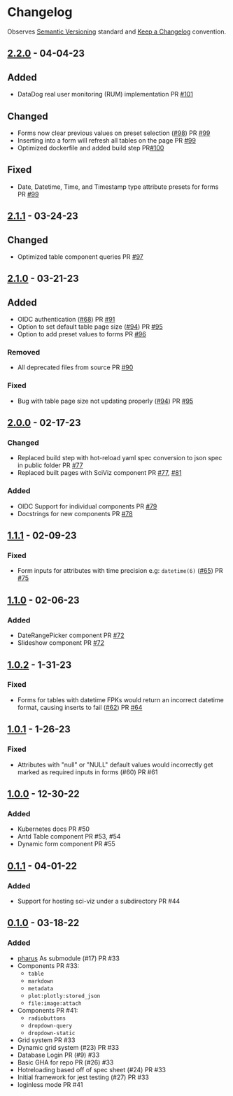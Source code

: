 # Changelog

Observes [Semantic Versioning](https://semver.org/spec/v2.0.0.html) standard and [Keep a Changelog](https://keepachangelog.com/en/1.0.0/) convention.

## [2.2.0] - 04-04-23

## Added

- DataDog real user monitoring (RUM) implementation PR [#101](https://github.com/datajoint/sci-viz/pull/101)

## Changed

- Forms now clear previous values on preset selection ([#98](https://github.com/datajoint/sci-viz/issues/98)) PR [#99](https://github.com/datajoint/sci-viz/pull/99)
- Inserting into a form will refresh all tables on the page PR [#99](https://github.com/datajoint/sci-viz/pull/99)
- Optimized dockerfile and added build step PR[#100](https://github.com/datajoint/sci-viz/pull/100)

## Fixed

- Date, Datetime, Time, and Timestamp type attribute presets for forms PR [#99](https://github.com/datajoint/sci-viz/pull/99)

## [2.1.1] - 03-24-23

## Changed

- Optimized table component queries PR [#97](https://github.com/datajoint/sci-viz/pull/97)

## [2.1.0] - 03-21-23

## Added

- OIDC authentication ([#68](https://github.com/datajoint/sci-viz/issues/68)) PR [#91](https://github.com/datajoint/sci-viz/pull/91)
- Option to set default table page size ([#94](https://github.com/datajoint/sci-viz/issues/94)) PR [#95](https://github.com/datajoint/sci-viz/pull/95)
- Option to add preset values to forms PR [#96](https://github.com/datajoint/sci-viz/pull/96/files)

### Removed

- All deprecated files from source PR [#90](https://github.com/datajoint/sci-viz/pull/90)

### Fixed

- Bug with table page size not updating properly ([#94](https://github.com/datajoint/sci-viz/issues/94)) PR [#95](https://github.com/datajoint/sci-viz/pull/95)

## [2.0.0] - 02-17-23

### Changed

- Replaced build step with hot-reload yaml spec conversion to json spec in public folder PR [#77](https://github.com/datajoint/sci-viz/pull/77)
- Replaced built pages with SciViz component PR [#77](https://github.com/datajoint/sci-viz/pull/77), [#81](https://github.com/datajoint/sci-viz/pull/81)

### Added

- OIDC Support for individual components PR [#79](https://github.com/datajoint/sci-viz/pull/79)
- Docstrings for new components PR [#78](https://github.com/datajoint/sci-viz/pull/78)

## [1.1.1] - 02-09-23

### Fixed

- Form inputs for attributes with time precision e.g: `datetime(6)` ([#65](https://github.com/datajoint/sci-viz/issues/65)) PR [#75](https://github.com/datajoint/sci-viz/pull/75)

## [1.1.0] - 02-06-23

### Added

- DateRangePicker component PR [#72](https://github.com/datajoint/sci-viz/pull/72)
- Slideshow component PR [#72](https://github.com/datajoint/sci-viz/pull/72)

## [1.0.2] - 1-31-23

### Fixed

- Forms for tables with datetime FPKs would return an incorrect datetime format, causing inserts to fail ([#62](https://github.com/datajoint/sci-viz/issues/62)) PR [#64](https://github.com/datajoint/sci-viz/pull/64)

## [1.0.1] - 1-26-23

### Fixed

- Attributes with "null" or "NULL" default values would incorrectly get marked as required inputs in forms (#60) PR #61

## [1.0.0] - 12-30-22

### Added

- Kubernetes docs PR #50
- Antd Table component PR #53, #54
- Dynamic form component PR #55

## [0.1.1] - 04-01-22

### Added

- Support for hosting sci-viz under a subdirectory PR #44

## [0.1.0] - 03-18-22

### Added

- [pharus](https://github.com/datajoint/pharus) As submodule (#17) PR #33
- Components PR #33:
  - `table`
  - `markdown`
  - `metadata`
  - `plot:plotly:stored_json`
  - `file:image:attach`
- Components PR #41:
  - `radiobuttons`
  - `dropdown-query`
  - `dropdown-static`
- Grid system PR #33
- Dynamic grid system (#23) PR #33
- Database Login PR (#9) #33
- Basic GHA for repo PR (#26) #33
- Hotreloading based off of spec sheet (#24) PR #33
- Initial framework for jest testing (#27) PR #33
- loginless mode PR #41

[2.2.0]: https://github.com/datajoint/sci-viz/compare/2.1.1...2.2.0
[2.1.1]: https://github.com/datajoint/sci-viz/compare/2.1.0...2.1.1
[2.1.0]: https://github.com/datajoint/sci-viz/compare/2.0.0...2.1.0
[2.0.0]: https://github.com/datajoint/sci-viz/compare/1.1.1...2.0.0
[1.1.1]: https://github.com/datajoint/sci-viz/compare/1.1.0...1.1.1
[1.1.0]: https://github.com/datajoint/sci-viz/compare/1.0.2...1.1.0
[1.0.2]: https://github.com/datajoint/sci-viz/compare/1.0.1...1.0.2
[1.0.1]: https://github.com/datajoint/sci-viz/compare/1.0.0...1.0.1
[1.0.0]: https://github.com/datajoint/sci-viz/compare/0.1.1...1.0.0
[0.1.1]: https://github.com/datajoint/sci-viz/compare/0.1.0...0.1.1
[0.1.0]: https://github.com/datajoint/sci-viz/releases/tag/0.1.0

